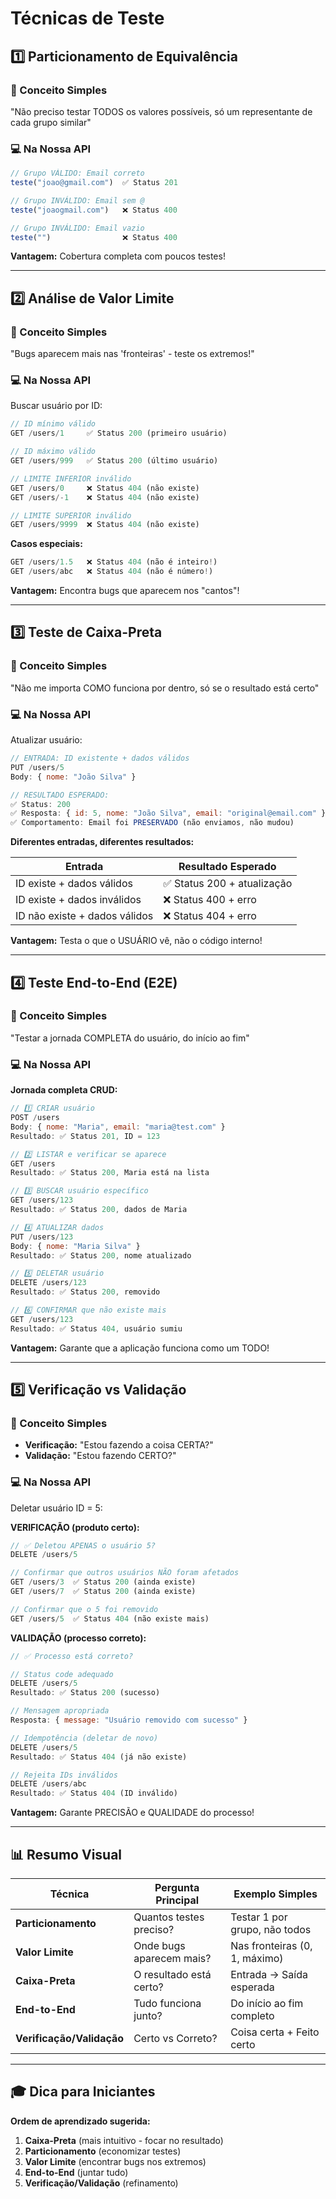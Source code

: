# Técnicas de Teste

## **1️⃣ Particionamento de Equivalência**

### **🎯 Conceito Simples**

"Não preciso testar TODOS os valores possíveis, só um representante de cada grupo similar"

### **💻 Na Nossa API**

```javascript
// Grupo VÁLIDO: Email correto
teste("joao@gmail.com")  ✅ Status 201

// Grupo INVÁLIDO: Email sem @
teste("joaogmail.com")   ❌ Status 400

// Grupo INVÁLIDO: Email vazio
teste("")                ❌ Status 400
```

**Vantagem:** Cobertura completa com poucos testes!

---

## **2️⃣ Análise de Valor Limite**

### **🎯 Conceito Simples**

"Bugs aparecem mais nas 'fronteiras' - teste os extremos!"

### **💻 Na Nossa API**

Buscar usuário por ID:

```javascript
// ID mínimo válido
GET /users/1     ✅ Status 200 (primeiro usuário)

// ID máximo válido
GET /users/999   ✅ Status 200 (último usuário)

// LIMITE INFERIOR inválido
GET /users/0     ❌ Status 404 (não existe)
GET /users/-1    ❌ Status 404 (não existe)

// LIMITE SUPERIOR inválido
GET /users/9999  ❌ Status 404 (não existe)
```

**Casos especiais:**

```javascript
GET /users/1.5   ❌ Status 404 (não é inteiro!)
GET /users/abc   ❌ Status 404 (não é número!)
```

**Vantagem:** Encontra bugs que aparecem nos "cantos"!

---

## **3️⃣ Teste de Caixa-Preta**

### **🎯 Conceito Simples**

"Não me importa COMO funciona por dentro, só se o resultado está certo"

### **💻 Na Nossa API**

Atualizar usuário:

```javascript
// ENTRADA: ID existente + dados válidos
PUT /users/5
Body: { nome: "João Silva" }

// RESULTADO ESPERADO:
✅ Status: 200
✅ Resposta: { id: 5, nome: "João Silva", email: "original@email.com" }
✅ Comportamento: Email foi PRESERVADO (não enviamos, não mudou)
```

**Diferentes entradas, diferentes resultados:**

| Entrada                       | Resultado Esperado          |
| ----------------------------- | --------------------------- |
| ID existe + dados válidos     | ✅ Status 200 + atualização |
| ID existe + dados inválidos   | ❌ Status 400 + erro        |
| ID não existe + dados válidos | ❌ Status 404 + erro        |

**Vantagem:** Testa o que o USUÁRIO vê, não o código interno!

---

## **4️⃣ Teste End-to-End (E2E)**

### **🎯 Conceito Simples**

"Testar a jornada COMPLETA do usuário, do início ao fim"

### **💻 Na Nossa API**

**Jornada completa CRUD:**

```javascript
// 1️⃣ CRIAR usuário
POST /users
Body: { nome: "Maria", email: "maria@test.com" }
Resultado: ✅ Status 201, ID = 123

// 2️⃣ LISTAR e verificar se aparece
GET /users
Resultado: ✅ Status 200, Maria está na lista

// 3️⃣ BUSCAR usuário específico
GET /users/123
Resultado: ✅ Status 200, dados de Maria

// 4️⃣ ATUALIZAR dados
PUT /users/123
Body: { nome: "Maria Silva" }
Resultado: ✅ Status 200, nome atualizado

// 5️⃣ DELETAR usuário
DELETE /users/123
Resultado: ✅ Status 200, removido

// 6️⃣ CONFIRMAR que não existe mais
GET /users/123
Resultado: ✅ Status 404, usuário sumiu
```

**Vantagem:** Garante que a aplicação funciona como um TODO!

---

## **5️⃣ Verificação vs Validação**

### **🎯 Conceito Simples**

- **Verificação:** "Estou fazendo a coisa CERTA?"
- **Validação:** "Estou fazendo CERTO?"

### **💻 Na Nossa API**

Deletar usuário ID = 5:

**VERIFICAÇÃO (produto certo):**

```javascript
// ✅ Deletou APENAS o usuário 5?
DELETE /users/5

// Confirmar que outros usuários NÃO foram afetados
GET /users/3  ✅ Status 200 (ainda existe)
GET /users/7  ✅ Status 200 (ainda existe)

// Confirmar que o 5 foi removido
GET /users/5  ✅ Status 404 (não existe mais)
```

**VALIDAÇÃO (processo correto):**

```javascript
// ✅ Processo está correto?

// Status code adequado
DELETE /users/5
Resultado: ✅ Status 200 (sucesso)

// Mensagem apropriada
Resposta: { message: "Usuário removido com sucesso" }

// Idempotência (deletar de novo)
DELETE /users/5
Resultado: ✅ Status 404 (já não existe)

// Rejeita IDs inválidos
DELETE /users/abc
Resultado: ✅ Status 404 (ID inválido)
```

**Vantagem:** Garante PRECISÃO e QUALIDADE do processo!

---

## **📊 Resumo Visual**

| Técnica                   | Pergunta Principal       | Exemplo Simples               |
| ------------------------- | ------------------------ | ----------------------------- |
| **Particionamento**       | Quantos testes preciso?  | Testar 1 por grupo, não todos |
| **Valor Limite**          | Onde bugs aparecem mais? | Nas fronteiras (0, 1, máximo) |
| **Caixa-Preta**           | O resultado está certo?  | Entrada → Saída esperada      |
| **End-to-End**            | Tudo funciona junto?     | Do início ao fim completo     |
| **Verificação/Validação** | Certo vs Correto?        | Coisa certa + Feito certo     |

---

## **🎓 Dica para Iniciantes**

**Ordem de aprendizado sugerida:**

1. **Caixa-Preta** (mais intuitivo - focar no resultado)
2. **Particionamento** (economizar testes)
3. **Valor Limite** (encontrar bugs nos extremos)
4. **End-to-End** (juntar tudo)
5. **Verificação/Validação** (refinamento)
